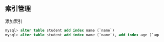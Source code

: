 ## 索引管理

添加索引

```sql
mysql> alter table student add index name (`name`)
mysql> alter table student add index name (`name`), add index age (`age`)
```
